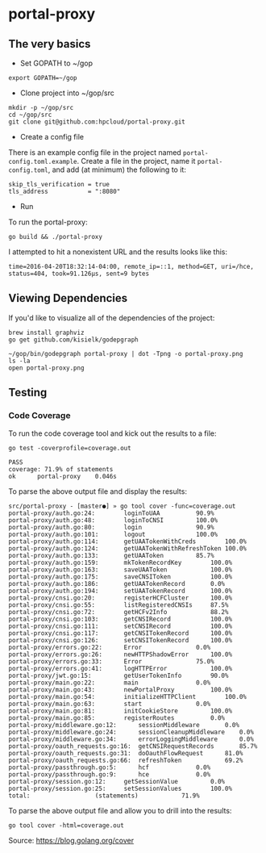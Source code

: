 # portal-proxy

## The very basics

- Set GOPATH to ~/gop
```
export GOPATH=~/gop
```

- Clone project into ~/gop/src
```
mkdir -p ~/gop/src
cd ~/gop/src
git clone git@github.com:hpcloud/portal-proxy.git
```

- Create a config file

There is an example config file in the project named `portal-config.toml.example`. Create a file in the project, name it `portal-config.toml`, and add (at minimum) the following to it:
```
skip_tls_verification = true
tls_address           = ":8080"
```

- Run

To run the portal-proxy:
```
go build && ./portal-proxy
```

I attempted to hit a nonexistent URL and the results looks like this:
```
time=2016-04-20T18:32:14-04:00, remote_ip=::1, method=GET, uri=/hce, status=404, took=91.126µs, sent=9 bytes
```


## Viewing Dependencies

If you'd like to visualize all of the dependencies of the project:
```
brew install graphviz
go get github.com/kisielk/godepgraph

~/gop/bin/godepgraph portal-proxy | dot -Tpng -o portal-proxy.png
ls -la
open portal-proxy.png
```

## Testing
### Code Coverage

To run the code coverage tool and kick out the results to a file:
```
go test -coverprofile=coverage.out

PASS
coverage: 71.9% of statements
ok  	portal-proxy	0.046s
```

To parse the above output file and display the results:
```
src/portal-proxy - [master●] » go tool cover -func=coverage.out
portal-proxy/auth.go:24:		loginToUAA			90.9%
portal-proxy/auth.go:48:		loginToCNSI			100.0%
portal-proxy/auth.go:80:		login				90.9%
portal-proxy/auth.go:101:		logout				100.0%
portal-proxy/auth.go:114:		getUAATokenWithCreds		100.0%
portal-proxy/auth.go:124:		getUAATokenWithRefreshToken	100.0%
portal-proxy/auth.go:133:		getUAAToken			85.7%
portal-proxy/auth.go:159:		mkTokenRecordKey		100.0%
portal-proxy/auth.go:163:		saveUAAToken			100.0%
portal-proxy/auth.go:175:		saveCNSIToken			100.0%
portal-proxy/auth.go:186:		getUAATokenRecord		0.0%
portal-proxy/auth.go:194:		setUAATokenRecord		100.0%
portal-proxy/cnsi.go:20:		registerHCFCluster		100.0%
portal-proxy/cnsi.go:55:		listRegisteredCNSIs		87.5%
portal-proxy/cnsi.go:72:		getHCFv2Info			88.2%
portal-proxy/cnsi.go:103:		getCNSIRecord			100.0%
portal-proxy/cnsi.go:111:		setCNSIRecord			100.0%
portal-proxy/cnsi.go:117:		getCNSITokenRecord		100.0%
portal-proxy/cnsi.go:126:		setCNSITokenRecord		100.0%
portal-proxy/errors.go:22:		Error				0.0%
portal-proxy/errors.go:26:		newHTTPShadowError		100.0%
portal-proxy/errors.go:33:		Error				75.0%
portal-proxy/errors.go:41:		logHTTPError			100.0%
portal-proxy/jwt.go:15:			getUserTokenInfo		90.0%
portal-proxy/main.go:22:		main				0.0%
portal-proxy/main.go:43:		newPortalProxy			100.0%
portal-proxy/main.go:54:		initializeHTTPClient		100.0%
portal-proxy/main.go:63:		start				0.0%
portal-proxy/main.go:81:		initCookieStore			100.0%
portal-proxy/main.go:85:		registerRoutes			0.0%
portal-proxy/middleware.go:12:		sessionMiddleware		0.0%
portal-proxy/middleware.go:24:		sessionCleanupMiddleware	0.0%
portal-proxy/middleware.go:34:		errorLoggingMiddleware		0.0%
portal-proxy/oauth_requests.go:16:	getCNSIRequestRecords		85.7%
portal-proxy/oauth_requests.go:31:	doOauthFlowRequest		81.0%
portal-proxy/oauth_requests.go:66:	refreshToken			69.2%
portal-proxy/passthrough.go:5:		hcf				0.0%
portal-proxy/passthrough.go:9:		hce				0.0%
portal-proxy/session.go:12:		getSessionValue			0.0%
portal-proxy/session.go:25:		setSessionValues		100.0%
total:					(statements)			71.9%
```

To parse the above output file and allow you to drill into the results:
```
go tool cover -html=coverage.out
```

Source: https://blog.golang.org/cover
